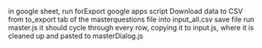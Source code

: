 in google sheet, run forExport google apps script
Download data to CSV from to_export tab of the masterquestions file into input_all.csv
save file
run master.js
it should cycle through every row, copying it to input.js, where it is cleaned up and pasted to masterDialog.js